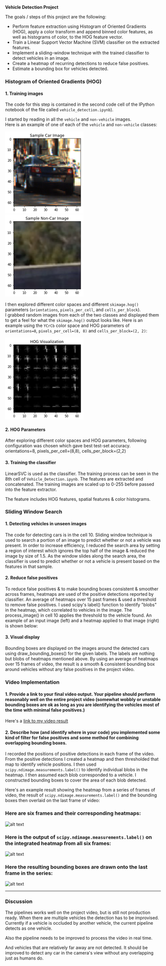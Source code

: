 **Vehicle Detection Project**

The goals / steps of this project are the following:

* Perform feature extraction using Histogram of Oriented Gradients (HOG), apply a color transform and append binned color features, as well as histograms of color, to the HOG feature vector.
* Train a Linear Support Vector Machine (SVM) classifier on the extracted features.
* Implement a sliding-window technique with the trained classifier to detect vehicles in an image.
* Create a heatmap of recurring detections to reduce false positives.
* Estimate a bounding box for vehicles detected.

[//]: # (Image References)

[car]: ./examples/car.png
[non_car]: ./examples/non_car.png
[grayscale]: ./examples/grayscale.png
[hog_visualization]: ./examples/hog_visualization.png
[image3]: ./examples/sliding_windows.jpg
[image4]: ./examples/sliding_window.jpg
[image5]: ./examples/bboxes_and_heat.png
[image6]: ./examples/labels_map.png
[image7]: ./examples/output_bboxes.png
[video1]: ./project_video.mp4

### Histogram of Oriented Gradients (HOG)

#### 1. Training images

The code for this step is contained in the second code cell of the IPython notebook of the file called `vehicle_detection.ipynb`).  

I started by reading in all the `vehicle` and `non-vehicle` images.  
Here is an example of one of each of the `vehicle` and `non-vehicle` classes:

![car][car]
![non car][non_car]

I then explored different color spaces and different `skimage.hog()` parameters (`orientations`, `pixels_per_cell`, and `cells_per_block`).  
I grabbed random images from each of the two classes and displayed them to get a feel for what the `skimage.hog()` output looks like.
Here is an example using the `YCrCb` color space and HOG parameters of `orientations=8`, `pixels_per_cell=(8, 8)` and `cells_per_block=(2, 2)`:

![hog_visualization][hog_visualization]

#### 2. HOG Parameters

After exploring different color spaces and HOG parameters, following configuration was chosen which gave best test-set accuracy.
orientations=8, pixels_per_cell=(8,8), cells_per_block=(2,2)

#### 3. Training the classifier

LinearSVC is used as the classifier. The training process can be seen in the 8th cell of `Vehicle_Detection.ipynb`. The features are 
extracted and concatenated. The training images are scaled up to 0-255 before passed into the feature extractor.

The feature includes HOG features, spatial features & color histograms. 

### Sliding Window Search

#### 1. Detecting vehicles in unseen images

The code for detecting cars is in the cell 10.
Sliding window technique is used to search a portion of an image to predict whether or not a vehicle was present. In order to increase
efficiency, I reduced the search area by setting a region of interest which ignores the top half of the image & reduced the image by size of 1.5.
As the window slides along the search area, the classifier is used to predict whether or not a vehicle is present based on the features in that sample.

#### 2. Reduce false positives

To reduce false positives & to make bounding boxes consistent & smoother across frames, heatmaps are used of the positive detections reported by classifier.
An average of heatmaps over 15 past frames & used a threshold to remove false positives. I used scipy's label() function to identify "blobs" in the heatmap,
which correlated to vehicles in the image. The process_image() in cell 10 applies the threshold to the vehicle found. An example of an input image (left) and a heatmap 
applied to that image (right) is shown below:

#### 3. Visual display

Bounding boxes are displayed on the images around the detected cars using draw_bounding_boxes() for the given labels. The labels are nothing but blobs of heatmaps
mentioned above. By using an average of heatmaps over 15 frames of video, the result is a smooth & consistent bounding box around vehicles without any false positives
in the project video.

### Video Implementation

#### 1. Provide a link to your final video output.  Your pipeline should perform reasonably well on the entire project video (somewhat wobbly or unstable bounding boxes are ok as long as you are identifying the vehicles most of the time with minimal false positives.)
Here's a [link to my video result](./project_video_output.mp4)

#### 2. Describe how (and identify where in your code) you implemented some kind of filter for false positives and some method for combining overlapping bounding boxes.

I recorded the positions of positive detections in each frame of the video.  From the positive detections I created a heatmap and then thresholded that map to identify vehicle positions.  I then used `scipy.ndimage.measurements.label()` to identify individual blobs in the heatmap.  I then assumed each blob corresponded to a vehicle.  I constructed bounding boxes to cover the area of each blob detected.  

Here's an example result showing the heatmap from a series of frames of video, the result of `scipy.ndimage.measurements.label()` and the bounding boxes then overlaid on the last frame of video:

### Here are six frames and their corresponding heatmaps:

![alt text][image5]

### Here is the output of `scipy.ndimage.measurements.label()` on the integrated heatmap from all six frames:
![alt text][image6]

### Here the resulting bounding boxes are drawn onto the last frame in the series:
![alt text][image7]



---

### Discussion

The pipelines works well on the project video, but is still not production ready. When there are multiple vehicles
the detection has to be improvised. Currently if a vehicle is occluded by another vehicle, the current pipeline
detects as one vehicle.

Also the pipeline needs to be improved to process the video in real time. 

And vehicles that are relatively far away are not detected. It should be improved to detect any car in the camera's view
without any overlapping just as humans do.
